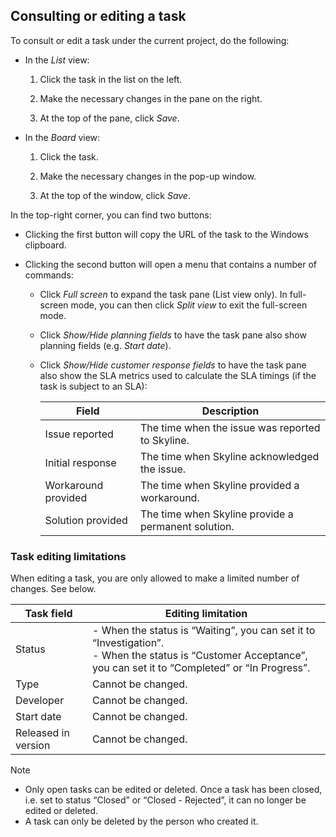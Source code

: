## Consulting or editing a task

To consult or edit a task under the current project, do the following:

- In the *List* view:

    1. Click the task in the list on the left.

    2. Make the necessary changes in the pane on the right.

    3. At the top of the pane, click *Save*.

- In the *Board* view:

    1. Click the task.

    2. Make the necessary changes in the pop-up window.

    3. At the top of the window, click *Save*.

In the top-right corner, you can find two buttons:

- Clicking the first button will copy the URL of the task to the Windows clipboard.

- Clicking the second button will open a menu that contains a number of commands:

    - Click *Full screen* to expand the task pane (List view only). In full-screen mode, you can then click *Split view* to exit the full-screen mode.

    - Click *Show/Hide planning fields* to have the task pane also show planning fields (e.g. *Start date*).

    - Click *Show/Hide customer response fields* to have the task pane also show the SLA metrics used to calculate the SLA timings (if the task is subject to an SLA):

        | Field             | Description                                         |
        |---------------------|-----------------------------------------------------|
        | Issue reported      | The time when the issue was reported to Skyline.    |
        | Initial response    | The time when Skyline acknowledged the issue.       |
        | Workaround provided | The time when Skyline provided a workaround.        |
        | Solution provided   | The time when Skyline provide a permanent solution. |

### Task editing limitations

When editing a task, you are only allowed to make a limited number of changes. See below.

| Task field          | Editing limitation                                                                                                                                                                                                                                                                                  |
|---------------------|-----------------------------------------------------------------------------------------------------------------------------------------------------------------------------------------------------------------------------------------------------------------------------------------------------|
| Status              | \-  When the status is “Waiting”, you can set it to “Investigation”.<br> -  When the status is “Customer Acceptance”, you can set it to “Completed” or “In Progress”. |
| Type                | Cannot be changed.                                                                                                                                                                                                                                                                                  |
| Developer           | Cannot be changed.                                                                                                                                                                                                                                                                                  |
| Start date          | Cannot be changed.                                                                                                                                                                                                                                                                                  |
| Released in version | Cannot be changed.                                                                                                                                                                                                                                                                                  |

> [!NOTE]
> -  Only open tasks can be edited or deleted. Once a task has been closed, i.e. set to status “Closed” or “Closed - Rejected”, it can no longer be edited or deleted.
> -  A task can only be deleted by the person who created it.
>
